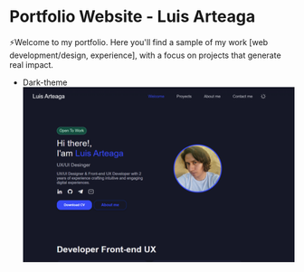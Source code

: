 # Portfolio Website - Luis Arteaga

⚡Welcome to my portfolio. Here you'll find a sample of my work [web development/design, experience], with a focus on projects that generate real impact.

- Dark-theme
![Preview Website](https://github.com/luisart3/luisart3.github.io/blob/main/assets/img/Preview.png) 

